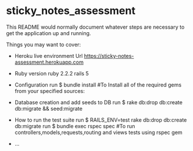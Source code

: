 # sticky_notes_assessment

This README would normally document whatever steps are necessary to get the
application up and running.

Things you may want to cover:
* Heroku live environment Url
  https://sticky-notes-assessment.herokuapp.com
* Ruby version
  ruby 2.2.2
  rails 5

* Configuration
  run $ bundle install #To Install all of the required gems from your specified sources:

* Database creation and add seeds to DB
  run $ rake db:drop db:create db:migrate && seed:migrate

* How to run the test suite
  run $ RAILS_ENV=test rake db:drop db:create db:migrate
  run $ bundle exec rspec spec #To run controllers,models,requests,routing and views tests using rspec gem  
* ...
